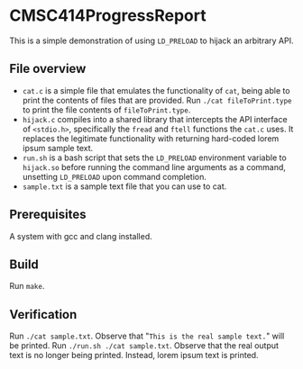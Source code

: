 # CMSC414ProgressReport
This is a simple demonstration of using `LD_PRELOAD` to hijack an arbitrary API.

## File overview
 * `cat.c` is a simple file that emulates the functionality of `cat`, being able to print the contents of files that are provided. Run `./cat fileToPrint.type` to print the file contents of `fileToPrint.type`.
 * `hijack.c` compiles into a shared library that intercepts the API interface of `<stdio.h>`, specifically the `fread` and `ftell` functions the `cat.c` uses. It replaces the legitimate functionality with returning hard-coded lorem ipsum sample text.
 * `run.sh` is a bash script that sets the `LD_PRELOAD` environment variable to `hijack.so` before running the command line arguments as a command, unsetting `LD_PRELOAD` upon command completion.
 * `sample.txt` is a sample text file that you can use to cat.

## Prerequisites
A system with gcc and clang installed.

## Build
Run `make`.

## Verification
Run `./cat sample.txt`. Observe that "`This is the real sample text.`" will be printed.
Run `./run.sh ./cat sample.txt`. Observe that the real output text is no longer being printed. Instead, lorem ipsum text is printed.
